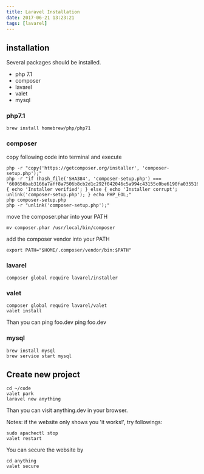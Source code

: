 ```yaml
---
title: Laravel Installation
date: 2017-06-21 13:23:21
tags: [lavarel]
---
```

<!-- toc -->

## installation

Several packages should be installed.

* php 7.1
* composer
* lavarel
* valet
* mysql

### php7.1

    brew install homebrew/php/php71

### composer

copy following code into terminal and execute

    php -r "copy('https://getcomposer.org/installer', 'composer-setup.php');"
    php -r "if (hash_file('SHA384', 'composer-setup.php') === '669656bab3166a7aff8a7506b8cb2d1c292f042046c5a994c43155c0be6190fa0355160742ab2e1c88d40d5be660b410') { echo 'Installer verified'; } else { echo 'Installer corrupt'; unlink('composer-setup.php'); } echo PHP_EOL;"
    php composer-setup.php
    php -r "unlink('composer-setup.php');"


move the composer.phar into your PATH

    mv composer.phar /usr/local/bin/composer


add the composer vendor into your PATH

    export PATH="$HOME/.composer/vendor/bin:$PATH"

### lavarel

    composer global require lavarel/installer

### valet 

    composer global require lavarel/valet
    valet install

Than you can ping foo.dev
    ping foo.dev

### mysql

    brew install mysql
    brew service start mysql

## Create new project

    cd ~/code
    valet park
    laravel new anything

Than you can visit anything.dev in your browser.

Notes: if the website only shows you 'it works!', try followings:

    sudo apachectl stop
    valet restart

You can secure the website by

    cd anything
    valet secure

